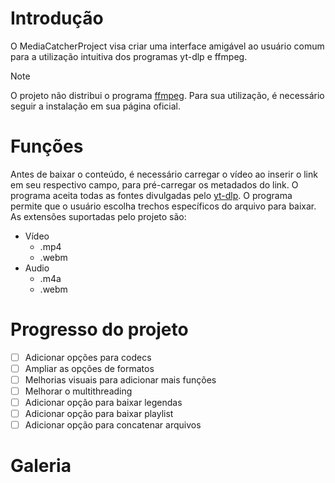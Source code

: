 # Introdução
O MediaCatcherProject visa criar uma interface amigável ao usuário comum para a utilização intuitiva dos programas yt-dlp e ffmpeg.
> [!NOTE]
> O projeto não distribui o programa [ffmpeg](https://ffmpeg.org). Para sua utilização, é necessário seguir a instalação em sua página oficial.

# Funções
Antes de baixar o conteúdo, é necessário carregar o vídeo ao inserir o link em seu respectivo campo, para pré-carregar os metadados do link.
O programa aceita todas as fontes divulgadas pelo [yt-dlp](https://github.com/yt-dlp/yt-dlp/blob/master/README.md).
O programa permite que o usuário escolha trechos específicos do arquivo para baixar.
As extensões suportadas pelo projeto são:

- Vídeo
  - .mp4
  -  .webm
- Audio
  - .m4a
  - .webm

# Progresso do projeto
- [ ] Adicionar opções para codecs
- [ ] Ampliar as opções de formatos
- [ ] Melhorias visuais para adicionar mais funções
- [ ] Melhorar o multithreading
- [ ] Adicionar opção para baixar legendas
- [ ] Adicionar opção para baixar playlist
- [ ] Adicionar opção para concatenar arquivos

# Galeria
